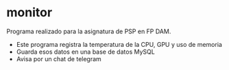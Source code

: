 # monitor
Programa realizado para la asignatura de PSP en FP DAM.
- Este programa registra la temperatura de la CPU, GPU y uso de memoria
- Guarda esos datos en una base de datos MySQL
- Avisa por un chat de telegram
